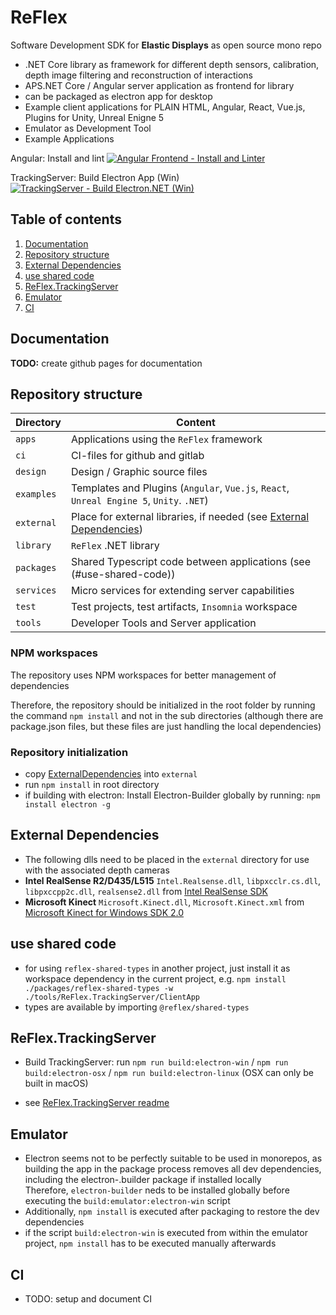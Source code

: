 # ReFlex

Software Development SDK for __Elastic Displays__ as open source mono repo

* .NET Core library as framework for different depth sensors, calibration, depth image filtering and reconstruction of interactions
* APS.NET Core / Angular server application as frontend for library 
* can be packaged as electron app for desktop
* Example client applications for PLAIN HTML, Angular, React, Vue.js, Plugins for Unity, Unreal Enigne 5
* Emulator as Development Tool
* Example Applications

Angular: Install and lint
[![Angular Frontend - Install and Linter](https://github.com/visualengineers/reflex-server/actions/workflows/main.yml/badge.svg)](https://github.com/visualengineers/reflex-server/actions/workflows/main.yml)

TrackingServer: Build Electron App (Win)
[![TrackingServer - Build Electron.NET (Win)](https://github.com/visualengineers/reflex-server/actions/workflows/backend.yml/badge.svg)](https://github.com/visualengineers/reflex-server/actions/workflows/backend.yml)

<!-- omit in toc -->
## Table of contents

1. [Documentation](#documentation)
2. [Repository structure](#repository-structure)
3. [External Dependencies](#external-dependencies)
4. [use shared code](#use-shared-code)
5. [ReFlex.TrackingServer](#reflextrackingserver)
6. [Emulator](#emulator)
7. [CI](#ci)

## Documentation

**TODO:** create github pages for documentation

## Repository structure

| Directory  | Content                                                                                       |
| ---------- | --------------------------------------------------------------------------------------------- |
| `apps`     | Applications using the `ReFlex` framework                                                     |
| `ci`       | CI-files for github and gitlab                                                                |
| `design`   | Design / Graphic source files                                                                 |
| `examples` | Templates and Plugins (`Angular`, `Vue.js`, `React`, `Unreal Engine 5`, `Unity`. `.NET`)      |
| `external` | Place for external libraries, if needed (see [External Dependencies](#external-dependencies)) |
| `library`  | `ReFlex` .NET library                                                                         |
| `packages` | Shared Typescript code between applications (see (#use-shared-code))                          |
| `services` | Micro services for extending server capabilities                                              |
| `test`     | Test projects, test artifacts, `Insomnia` workspace                                           |
| `tools`    | Developer Tools and Server application                                                        |

### NPM workspaces

The repository uses NPM workspaces for better management of dependencies

Therefore, the repository should be initialized in the root folder by running the command `npm install` and not in the sub directories (although there are package.json files, but these files are just handling the local dependencies)

### Repository initialization

* copy [ExternalDependencies](#external-dependencies) into `external`
* run `npm install` in root directory
* if building with electron: Install Electron-Builder globally by running: `npm install electron -g`

## External Dependencies

* The following dlls need to be placed in the `external` directory for use with the associated depth cameras
* __Intel RealSense R2/D435/L515__ `Intel.Realsense.dll`, `libpxcclr.cs.dll`, `libpxccpp2c.dll`, `realsense2.dll` from [Intel RealSense SDK](https://github.com/IntelRealSense/librealsense/releases)
* __Microsoft Kinect__ `Microsoft.Kinect.dll`, `Microsoft.Kinect.xml` from [Microsoft Kinect for Windows SDK 2.0](https://www.microsoft.com/en-us/download/details.aspx?id=44561)

## use shared code

* for using `reflex-shared-types` in another project, just install it as workspace dependency in the current project, e.g. `npm install ./packages/reflex-shared-types -w ./tools/ReFlex.TrackingServer/ClientApp`
* types are available by importing `@reflex/shared-types`

## ReFlex.TrackingServer

* Build TrackingServer: run `npm run build:electron-win` / `npm run build:electron-osx` / `npm run build:electron-linux` (OSX can only be built in macOS)
  
* see [ReFlex.TrackingServer readme](tools/ReFlex.TrackingServer/readme.md)

## Emulator

* Electron seems not to be perfectly suitable to be used in monorepos, as building the app in the package process removes all dev dependencies, including the electron-.builder package if installed locally  
  Therefore, `electron-builder` neds to be installed globally before executing the `build:emulator:electron-win` script
* Additionally, `npm install` is executed after packaging to restore the dev dependencies
* if the script `build:electron-win` is executed from within the emulator project, `npm install` has to be executed manually afterwards

## CI

* TODO: setup and document CI
